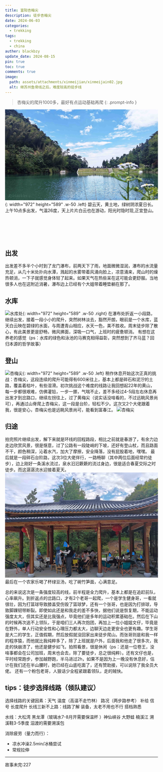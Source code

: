 ```yaml
---
title: 富阳杏梅尖
description: 徒步杏梅尖
date: 2024-06-03
categories:
  - trekking
tags:
  - trekking
  - china
auther: blackbzy
update_date: 2024-08-15
pin: true
toc: true
comments: true
image:
  path: assets/attachments/xinmeijian/xinmeijain02.jpg
  alt: 继苏州鱼骨线之后，难度较高的徒步线
---
```


> 杏梅尖的爬升1000多，最好有点运动基础再爬
{: .prompt-info }

![水库处](assets/attachments/xinmeijian/xinmeijain01.jpg){: width="972" height="589" .w-50 .left}
碧云天，黄土地，绿树阴浓夏日长。
上午10点多出发，气温26度，天上片片白云也在游动，阳光时隐时现,正宜登山。<br>
<br>
<br>
<br>
<br>
<br>


## 出发
出发差不多半个小时到了龙门瀑布，前两天下了雨，地面微微湿润，瀑布的水流量充足，从几十米处扑向水潭，溅起的水雾带着风涌向脸上，凉意涌来，爬山时的燥热顿消，一下子就感觉身体轻了起来。如果天气在热些呆在这可能会更舒服。当地很多人也在这附近消暑，瀑布边上已经有个大姐带着睡垫躺在那了。



## 水库
![水库处](assets/attachments/xinmeijian/xinmeijain03.jpg){: width="972" height="589" .w-50 .right}
在瀑布处折返一小段路，继续出发，接着一段小小的爬升，突然树林淡去，豁然开朗，眼前是一个水库，蓝天白云映在碧绿的水面，与周遭青山相应，水天一色，美不胜收。周末徒步除了散心，有此美景更是舒畅，微风拂面，深吸一口气，上班时的疲惫顿消。
有想在这养老的感觉（ps：水库的绿色和泳池的马赛克相得益彰，突然想到了齐马蓝？回归本源的哲学故事）

## 登山
![杏梅尖](assets/attachments/xinmeijian/xinmeijain04.jpg){: width="972" height="589" .w-50 .left}
稍作休息开始这次正真的挑战：杏梅尖，这段连续的爬升可能得有600米往上，基本上都是碎石和泥泞的土路，覆盖着枯叶，有些湿滑。初次挑战这个难度的线路让我回想起22年的黄山，每一步都很艰难，仿佛灌铅，一步一挪，气喘不止，差不多经过4-5段左右休息再出发才到岔路口，继续左拐往上，过了黄梅尖（说实话没啥看的，不过远眺风景尚可），再通过山脊爬上杏梅尖，这一段是台阶，轻松不少。这次又2个大佬跟着我，很是安心，杏梅尖也是远眺风景尚可，能看到富春江。
![杏梅尖](assets/attachments/xinmeijian/xinmeijain05.jpg)

## 归途
拍完照片继续出发，解下来就是环线的回程路段，相比之前就是春游了，有余力边走边欣赏风景，很是惬意，过了公路有一段陡峭的下坡，还好有登山杖，而且路面不干，颜色稍深，沁着水汽，加大了摩擦，安全降落，没有屁股着地，嘿嘿。
最后就是一段碎石台阶路，这次3位大佬伴行，一路畅聊（其中两位后面经常约徒步），边上刚好一条溪水流过，泉水汩汩簌簌的流过身边，很是适合春夏交际之时徒步。而这潺潺流水迎接着夏天。
![最后休息点](assets/attachments/xinmeijian/xinmeijain06.jpg)
最后在一个农家乐喝了杯绿豆汤，吃了碗竹笋面，心满意足。

总的来说这次是一条强度较高的线，前半程是全力爬升，基本上都是在追赶前队，心率飙升。到折返点的岔路口，才有2个老哥一起爬，一个是学生健身哥，一看就很壮，因为打篮球导致膝盖受伤毁了篮球梦，还有一个张哥，也是因为打排球，导致脚踝韧带断裂。即使如此还是和我走的差不多快，据他们说是恢复期，不能运动强度太大，但其实还是比我强点，毕竟他们是多年的运动积累基础在。然后在下山的时候再次追不上领队，于是咱们三人再次抱团，再加上一位小姐姐文仔，毕竟是在野外，单人行动安全性和心理压力都太大，边聊天边走更安全也更有趣。学生哥是大二的学生，正值假期，然后放假就没回家出来徒步爬山。而张哥则是和我一样的程序猿，而他就比我纯粹多了，除了上班就是户外，后面我和他走了很多次，我走的快崩溃了，他还是健步如飞，拍照看景，很是休闲（ps：还是一位卷王，没啥事都会在公司加班，周末也会去，除了要徒步，总之很纯粹）。还有文仔也是，平时经常跑步，参加越野跑，半马进过2h，如果不是因为上一晚没有休息好，估计在我们还在半山腰时，她已经在山底吃面了，还有赞助接，可以说除了我全员大佬。
还有一个粉包老哥，人狠话少全程紧跟着领队，走的贼快。

## tips：徒步选择线路（领队建议）
选择线路的关键因素：天气 温度（高温不走竹林） 路况（两步路参考） 补给 信号 长度爬升
长线三新不上路：线路了解 装备，太老不用也不行 搭档熟悉

水线：大松湾 黑龙潭（玻璃水7-8月开需要保温杯 ）神仙峡谷 大野蛙 楠溪江 
溯溪鞋3-5季度 泅渡的需要溯溪包

消除疲劳（量力而行）：
- 凉水冲澡2.5min/冰桶尝试
- 常规拉伸

---
故事未完:227
